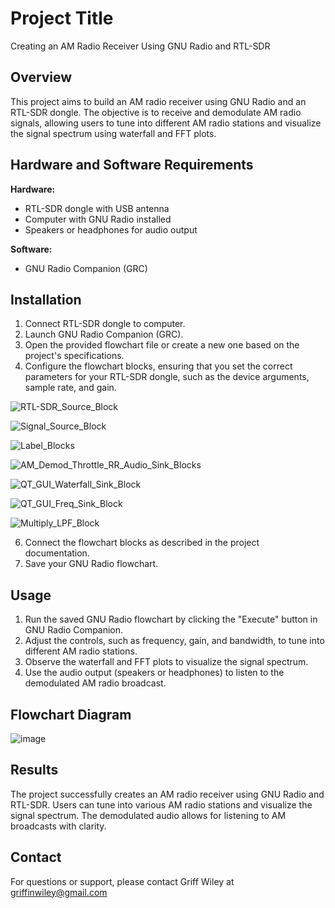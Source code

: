 # Project Title

Creating an AM Radio Receiver Using GNU Radio and RTL-SDR

## Overview

This project aims to build an AM radio receiver using GNU Radio and an RTL-SDR dongle. The objective is to receive and demodulate AM radio signals, allowing users to tune into different AM radio stations and visualize the signal spectrum using waterfall and FFT plots.

## Hardware and Software Requirements

**Hardware:**

- RTL-SDR dongle with USB antenna
- Computer with GNU Radio installed
- Speakers or headphones for audio output

**Software:**

- GNU Radio Companion (GRC)

## Installation

1. Connect RTL-SDR dongle to computer.
2. Launch GNU Radio Companion (GRC).
3. Open the provided flowchart file or create a new one based on the project's specifications.
4. Configure the flowchart blocks, ensuring that you set the correct parameters for your RTL-SDR dongle, such as the device arguments, sample rate, and gain.

  ![RTL-SDR_Source_Block](https://github.com/griffinwiley/ENEE_4141_Digital_Comms/assets/88199870/8b3d805a-9495-4e0a-9783-5750801621a6)

  ![Signal_Source_Block](https://github.com/griffinwiley/ENEE_4141_Digital_Comms/assets/88199870/f6a90703-5e0c-4a50-a5ef-451d8c6f8e20)

  ![Label_Blocks](https://github.com/griffinwiley/ENEE_4141_Digital_Comms/assets/88199870/03e6ac04-a386-4d8e-bf02-ee4864826612)
  
  ![AM_Demod_Throttle_RR_Audio_Sink_Blocks](https://github.com/griffinwiley/ENEE_4141_Digital_Comms/assets/88199870/fccbb1ec-3ae5-4327-a884-c0ce3df523a6)
  
  ![QT_GUI_Waterfall_Sink_Block](https://github.com/griffinwiley/ENEE_4141_Digital_Comms/assets/88199870/5313f486-55fe-49b1-9f59-57e54eb2e24a)
  
  ![QT_GUI_Freq_Sink_Block](https://github.com/griffinwiley/ENEE_4141_Digital_Comms/assets/88199870/035b0fde-9e60-414c-9358-3f8529930e8d)
  
  ![Multiply_LPF_Block](https://github.com/griffinwiley/ENEE_4141_Digital_Comms/assets/88199870/b71b1549-c48b-413e-8a7f-e68af34c3f26)

6. Connect the flowchart blocks as described in the project documentation.
7. Save your GNU Radio flowchart.

## Usage

1. Run the saved GNU Radio flowchart by clicking the "Execute" button in GNU Radio Companion.
2. Adjust the controls, such as frequency, gain, and bandwidth, to tune into different AM radio stations.
3. Observe the waterfall and FFT plots to visualize the signal spectrum.
4. Use the audio output (speakers or headphones) to listen to the demodulated AM radio broadcast.

## Flowchart Diagram

![image](https://github.com/griffinwiley/ENEE_4141_Digital_Comms/assets/88199870/7ba20c8e-309c-49f3-89e9-f4752e1fef4d)

## Results

The project successfully creates an AM radio receiver using GNU Radio and RTL-SDR. Users can tune into various AM radio stations and visualize the signal spectrum. The demodulated audio allows for listening to AM broadcasts with clarity.


## Contact

For questions or support, please contact Griff Wiley at griffinwiley@gmail.com
